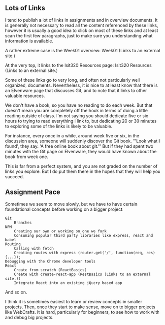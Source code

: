 ## Lots of Links

I tend to publish a lot of links in assignments and in overview documents. It is generally not necessary to read all the content referenced by these links, however  it is usually a good idea to click on most of these links and at least scan the first few paragraphs, just to make sure you understanding what information is available.

A rather extreme case is the Week01 overview:
Week01 (Links to an external site.)

At the very top, it links to the Isit320 Resources page:
Isit320 Resources (Links to an external site.)

Some of these links go to very long, and often not particularly well organized, documents. Nevertheless, it is nice to at least know that there is an Elvenware page that discusses Git, and to note that it links to other valuable resources.

We don't have a book, so you have no reading to do each week. But that doesn't mean you are completely off the hook in terms of doing a little reading outside of class. I'm not saying you should dedicate five or six hours to trying to read everything I link to, but dedicating 20 or 30 minutes to exploring some of the links is likely to be valuable.

For instance, every once in a while, around week five or six, in the discussion area, someone will suddenly discover the Git book. "'Look what I found', they say. 'A free online book about git.'" But if they had spent two minutes with the Git page on Elvenware, they would have known about the book from week one.

This is far from a perfect system, and you are not graded on the number of links you explore. But I do put them there in the hopes that they will help you succeed.

## Assignment Pace

Sometimes we seem to move slowly, but we have to have certain foundational concepts before working on a bigger project:

    Git
        Branches
    NPM
        Creating our own or working on one we fork
        Consuming popular third party libraries like express, react and babel
    Routing
        Calling with fetch
        Creating routes with express (router.get('/', function(req, res) {...});
    Debugging with the Chrome developer tools
    React
        Create from scratch (ReactBasics)
        Create with create-react-app (RestBasics (Links to an external site.))
        Integrate React into an existing jQuery based app

And so on.

I think it is sometimes easiest to learn or review concepts in smaller projects. Then, once they start to make sense, move on to bigger projects like WebCrafts. It is hard, particularly for beginners, to see how to work with and debug big projects.
